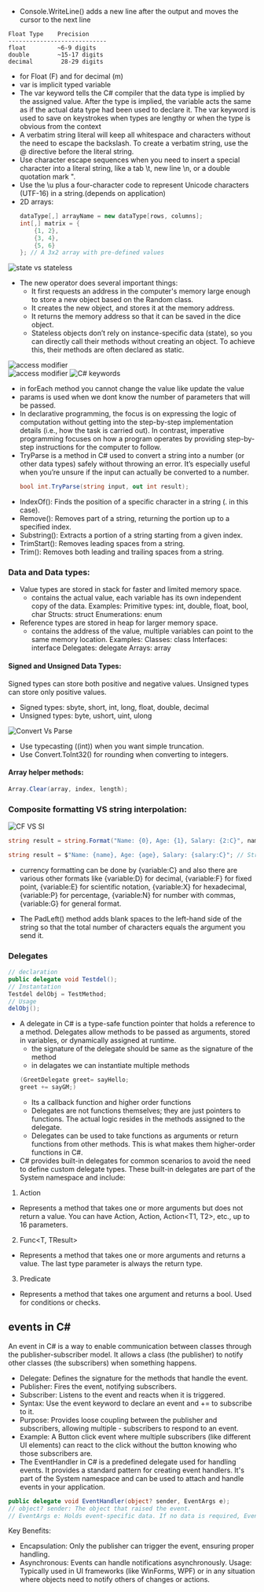 - Console.WriteLine() adds a new line after the output and moves the cursor to the next line 
```
Float Type    Precision
----------------------------
float         ~6-9 digits
double        ~15-17 digits
decimal        28-29 digits
```
- for Float (F) and for decimal (m)
- var is implicit typed variable
- The var keyword tells the C# compiler that the data type is implied by the assigned value. After the type is implied, the variable acts the same as if the actual data type had been used to declare it. The var keyword is used to save on keystrokes when types are lengthy or when the type is obvious from the context
- A verbatim string literal will keep all whitespace and characters without the need to escape the backslash. To create a verbatim string, use the @ directive before the literal string.
- Use character escape sequences when you need to insert a special character into a literal string, like a tab \t, new line \n, or a double quotation mark \".
- Use the \u plus a four-character code to represent Unicode characters (UTF-16) in a string.(depends on application)
- 2D arrays:
    ```csharp
    dataType[,] arrayName = new dataType[rows, columns];
    int[,] matrix = {
        {1, 2}, 
        {3, 4}, 
        {5, 6}
    }; // A 3x2 array with pre-defined values
    ```
 ![state vs stateless](image.png)
 - The new operator does several important things:
    - It first requests an address in the computer's memory large enough to store a new object based on the Random class.
    - It creates the new object, and stores it at the memory address.
    - It returns the memory address so that it can be saved in the dice object.
    - Stateless objects don’t rely on instance-specific data (state), so you can directly call their methods without creating an object. To achieve this, their methods are often declared as static.

![access modifier](image-1.png)  
![access modifier](image-2.png)
![C# keywords](image-3.png)
- in forEach method you cannot change the value like update the value 
- params is used when we dont know the number of parameters that will be passed.
- In declarative programming, the focus is on expressing the logic of computation without getting into the step-by-step implementation details (i.e., how the task is carried out). In contrast, imperative programming focuses on how a program operates by providing step-by-step instructions for the computer to follow.
- TryParse is a method in C# used to convert a string into a number (or other data types) safely without throwing an error. It’s especially useful when you’re unsure if the input can actually be converted to a number.
    ```csharp
    bool int.TryParse(string input, out int result);
    ```
- IndexOf(): Finds the position of a specific character in a string (. in this case).
- Remove(): Removes part of a string, returning the portion up to a specified index.
- Substring(): Extracts a portion of a string starting from a given index.
- TrimStart(): Removes leading spaces from a string.
- Trim(): Removes both leading and trailing spaces from a string.

### Data and Data types:

- Value types are stored in stack for faster and limited memory space.
    - contains the actual value, each variable has its own independent copy of the data.
Examples:
Primitive types: int, double, float, bool, char
Structs: struct
Enumerations: enum
- Reference types are stored in heap for larger memory space.
    - contains the address of the value, multiple variables can point to the same memory location.
Examples:
Classes: class
Interfaces: interface
Delegates: delegate
Arrays: array

#### Signed and Unsigned Data Types:
Signed types can store both positive and negative values.
Unsigned types can store only positive values.
- Signed types: sbyte, short, int, long, float, double, decimal 
- Unsigned types: byte, ushort, uint, ulong

![Convert Vs Parse](image-4.png)
- Use typecasting ((int)) when you want simple truncation.
- Use Convert.ToInt32() for rounding when converting to integers.

#### Array helper methods:
```csharp
Array.Clear(array, index, length);
```

### Composite formatting VS string interpolation:
![CF VS SI](image-5.png)

```csharp
string result = string.Format("Name: {0}, Age: {1}, Salary: {2:C}", name, age, salary); // Composite formatting

string result = $"Name: {name}, Age: {age}, Salary: {salary:C}"; // String interpolation
```

- currency formatting can be done by {variable:C} and also there are various other formats like {variable:D} for decimal, {variable:F} for fixed point, {variable:E} for scientific notation, {variable:X} for hexadecimal, {variable:P} for percentage, {variable:N} for number with commas, {variable:G} for general format.

- The PadLeft() method adds blank spaces to the left-hand side of the string so that the total number of characters equals the argument you send it.

### Delegates
```csharp
// declaration
public delegate void Testdel();
// Instantation
Testdel delObj = TestMethod;
// Usage
delObj();
```
- A delegate in C# is a type-safe function pointer that holds a reference to a method. Delegates allow methods to be passed as arguments, stored in variables, or dynamically assigned at runtime.
    - the signature of the delegate should be same as the signature of the method
    - in delagates we can instantiate multiple methods
     ```csharp
    (GreetDelegate greet= sayHello;
    greet += sayGM;)
    ```
    - Its a callback function and higher order functions
    - Delegates are not functions themselves; they are just pointers to functions. The actual logic resides in the methods assigned to the delegate.
    - Delegates can be used to take functions as arguments or return functions from other methods. This is what makes them higher-order functions in C#.
- C# provides built-in delegates for common scenarios to avoid the need to define custom delegate types. These built-in delegates are part of the System namespace and include:
1. Action<T>
- Represents a method that takes one or more arguments but does not return a value.
You can have Action, Action<T1>, Action<T1, T2>, etc., up to 16 parameters.
2. Func<T, TResult>
- Represents a method that takes one or more arguments and returns a value.
The last type parameter is always the return type.
3. Predicate<T>
- Represents a method that takes one argument and returns a bool.
Used for conditions or checks.

## events in C#

An event in C# is a way to enable communication between classes through the publisher-subscriber model. It allows a class (the publisher) to notify other classes (the subscribers) when something happens.

- Delegate: Defines the signature for the methods that handle the event.
- Publisher: Fires the event, notifying subscribers.
- Subscriber: Listens to the event and reacts when it is triggered.
- Syntax: Use the event keyword to declare an event and += to subscribe to it.
- Purpose: Provides loose coupling between the publisher and subscribers, allowing multiple - subscribers to respond to an event.
- Example: A Button click event where multiple subscribers (like different UI elements) can react to the click without the button knowing who those subscribers are.
- The EventHandler in C# is a predefined delegate used for handling events. It provides a standard pattern for creating event handlers. It's part of the System namespace and can be used to attach and handle events in your application.
```csharp
public delegate void EventHandler(object? sender, EventArgs e);
// object? sender: The object that raised the event.
// EventArgs e: Holds event-specific data. If no data is required, EventArgs.Empty is used.
```



Key Benefits:
- Encapsulation: Only the publisher can trigger the event, ensuring proper handling.
- Asynchronous: Events can handle notifications asynchronously.
Usage: Typically used in UI frameworks (like WinForms, WPF) or in any situation where objects need to notify others of changes or actions.







